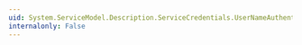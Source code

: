 ```yaml
---
uid: System.ServiceModel.Description.ServiceCredentials.UserNameAuthentication
internalonly: False
---
```

